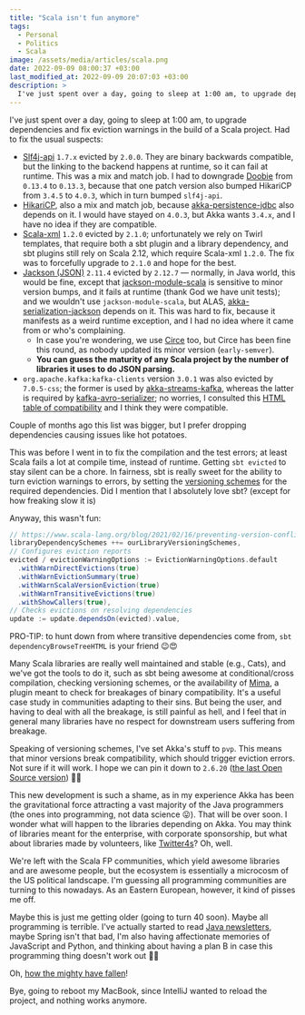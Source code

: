 ```yaml
---
title: "Scala isn't fun anymore"
tags: 
  - Personal
  - Politics
  - Scala
image: /assets/media/articles/scala.png
date: 2022-09-09 08:00:37 +03:00
last_modified_at: 2022-09-09 20:07:03 +03:00
description: >
  I've just spent over a day, going to sleep at 1:00 am, to upgrade dependencies and fix eviction warnings in the build of a Scala project.
---
```


I've just spent over a day, going to sleep at 1:00 am, to upgrade dependencies and fix eviction warnings in the build of a Scala project. Had to fix the usual suspects:

- [Slf4j-api](https://www.slf4j.org/) `1.7.x` evicted by `2.0.0`. They are binary backwards compatible, but the linking to the backend happens at runtime, so it can fail at runtime. This was a mix and match job. I had to downgrade [Doobie](https://github.com/tpolecat/doobie) from `0.13.4` to `0.13.3`, because that one patch version also bumped HikariCP from `3.4.5` to `4.0.3`, which in turn bumped `slf4j-api`.
- [HikariCP](https://github.com/brettwooldridge/HikariCP), also a mix and match job, because [akka-persistence-jdbc](https://github.com/akka/akka-persistence-jdbc) also depends on it. I would have stayed on `4.0.3`, but Akka wants `3.4.x`, and I have no idea if they are compatible.
- [Scala-xml](https://github.com/scala/scala-xml) `1.2.0` evicted by `2.1.0`; unfortunately we rely on Twirl templates, that require both a sbt plugin and a library dependency, and sbt plugins still rely on Scala 2.12, which require Scala-xml `1.2.0`. The fix was to forcefully upgrade to `2.1.0` and hope for the best.
- [Jackson (JSON)](https://github.com/FasterXML/jackson) `2.11.4` evicted by `2.12.7` — normally, in Java world, this would be fine, except that [jackson-module-scala](https://github.com/FasterXML/jackson-module-scala) is sensitive to minor version bumps, and it fails at runtime (thank God we have unit tests); and we wouldn't use `jackson-module-scala`, but ALAS, [akka-serialization-jackson](https://doc.akka.io/docs/akka/current/serialization-jackson.html) depends on it. This was hard to fix, because it manifests as a weird runtime exception, and I had no idea where it came from or who's complaining.
  - In case you're wondering, we use [Circe](https://github.com/circe/circe) too, but Circe has been fine this round, as nobody updated its minor version (`early-semver`).
  - **You can guess the maturity of any Scala project by the number of libraries it uses to do JSON parsing.**
- `org.apache.kafka:kafka-clients` version `3.0.1` was also evicted by `7.0.5-css`; the former is used by [akka-streams-kafka](https://github.com/akka/alpakka-kafka), whereas the latter is required by [kafka-avro-serializer](https://github.com/confluentinc/schema-registry); no worries, I consulted this [HTML table of compatibility](https://docs.confluent.io/platform/current/installation/versions-interoperability.html#cp-ak-compatibility) and I think they were compatible.

Couple of months ago this list was bigger, but I prefer dropping dependencies causing issues like hot potatoes.

This was before I went in to fix the compilation and the test errors; at least Scala fails a lot at compile time, instead of runtime. Getting `sbt evicted` to stay silent can be a chore. In fairness, sbt is really sweet for the ability to turn eviction warnings to errors, by setting the [versioning schemes](https://www.scala-lang.org/blog/2021/02/16/preventing-version-conflicts-with-versionscheme.html) for the required dependencies. Did I mention that I absolutely love sbt? (except for how freaking slow it is)

Anyway, this wasn't fun:

```scala
// https://www.scala-lang.org/blog/2021/02/16/preventing-version-conflicts-with-versionscheme.html
libraryDependencySchemes ++= ourLibraryVersioningSchemes,
// Configures eviction reports
evicted / evictionWarningOptions := EvictionWarningOptions.default
  .withWarnDirectEvictions(true)
  .withWarnEvictionSummary(true)
  .withWarnScalaVersionEviction(true)
  .withWarnTransitiveEvictions(true)
  .withShowCallers(true),
// Checks evictions on resolving dependencies
update := update.dependsOn(evicted).value,
```

PRO-TIP: to hunt down from where transitive dependencies come from, `sbt dependencyBrowseTreeHTML` is your friend 😉😍

Many Scala libraries are really well maintained and stable (e.g., Cats), and we've got the tools to do it, such as sbt being awesome at conditional/cross compilation, checking versioning schemes, or the availability of [Mima](https://github.com/lightbend/mima), a plugin meant to check for breakages of binary compatibility. It's a useful case study in communities adapting to their sins. But being the user, and having to deal with all the breakage, is still painful as hell, and I feel that in general many libraries have no respect for downstream users suffering from breakage.

Speaking of versioning schemes, I've set Akka's stuff to `pvp`. This means that minor versions break compatibility, which should trigger eviction errors. Not sure if it will work. I hope we can pin it down to `2.6.20` ([the last Open Source version](./2022-09-07-akka-is-moving-away-from-open-source.md)) 🤷‍♂️ 

This new development is such a shame, as in my experience Akka has been the gravitational force attracting a vast majority of the Java programmers (the ones into programming, not data science 😛). That will be over soon. I wonder what will happen to the libraries depending on Akka. You may think of libraries meant for the enterprise, with corporate sponsorship, but what about libraries made by volunteers, like [Twitter4s](https://github.com/DanielaSfregola/twitter4s)? Oh, well.

We're left with the Scala FP communities, which yield awesome libraries and are awesome people, but the ecosystem is essentially a microcosm of the US political landscape. I'm guessing all programming communities are turning to this nowadays. As an Eastern European, however, it kind of pisses me off.

Maybe this is just me getting older (going to turn 40 soon). Maybe all programming is terrible.  I've actually started to read [Java newsletters](https://blog.jetbrains.com/idea/2022/09/java-annotated-monthly-september-2022/), maybe Spring isn't that bad, I'm also having affectionate memories of JavaScript and Python, and thinking about having a plan B in case this programming thing doesn't work out 🤷‍♂️

Oh, [how the mighty have fallen](./2020-10-10-when-my-world-vanishes.md)!

Bye, going to reboot my MacBook, since IntelliJ wanted to reload the project, and nothing works anymore.
